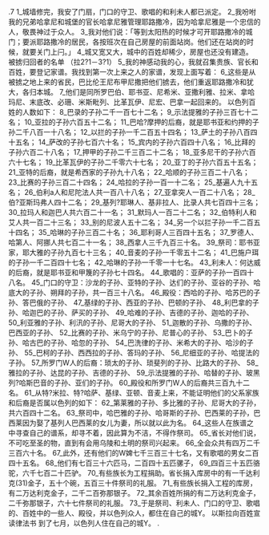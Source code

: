 .7 
1_城墙修完，我安了门扇，门口的守卫、歌唱的和利未人都已派定。 2_我吩咐我的兄弟哈拿尼和城堡的官长哈拿尼雅管理耶路撒冷，因为哈拿尼雅是一个忠信的人，敬畏神过于众人。 3_我对他们说：「等到太阳热的时候才可开耶路撒冷的城门；要派耶路撒冷的居民，各按班次在自己房屋的前面站岗。他们还在站岗的时候，就要关门上闩。」 4_城又宽又大，城中的百姓却稀少，房屋也还没有建造。 
被掳归回者的名单 
（拉2?1－3?1） 
5_我的神感动我的心，我就召集贵族、官长和百姓，要登记家谱。我找到第一次上来之人的家谱，发现上面写着： 
6_这些是从被掳之地上来的省民，巴比伦王尼布甲尼撒把他们掳去，他们重返耶路撒冷和犹大，各归本城。 7_他们是同所罗巴伯、耶书亚、尼希米、亚撒利雅、拉米、拿哈玛尼、末底改、必珊、米斯毗列、比革瓦伊、尼宏、巴拿一起回来的。 
以色列百姓的人数如下： 8_巴录的子孙二千一百七十二名； 9_示法提雅的子孙三百七十二名； 10_亚拉的子孙六百五十二名； 11_巴哈?摩押的后裔，就是耶书亚和约押的子孙二千八百一十八名； 12_以拦的子孙一千二百五十四名； 13_萨土的子孙八百四十五名； 14_萨改的子孙七百六十名； 15_宾内的子孙六百四十八名； 16_比拜的子孙六百二十八名； 17_押甲的子孙二千三百二十二名； 18_亚多尼干的子孙六百六十七名； 19_比革瓦伊的子孙二千零六十七名； 20_亚丁的子孙六百五十五名； 21_亚特的后裔，就是希西家的子孙九十八名； 22_哈顺的子孙三百二十八名； 23_比赛的子孙三百二十四名； 24_哈拉的子孙一百一十二名； 25_基遍人九十五名； 26_伯利a人和尼陀法人共一百八十八名； 27_亚拿突人一百二十八名； 28_伯?亚斯玛弗人四十二名； 29_基列?耶琳人、基非拉人、比录人共七百四十三名； 30_拉玛人和迦巴人共六百二十一名； 31_默玛人一百二十二名； 32_伯特利人和艾人共一百二十三名； 33_别的尼波人五十二名； 34_另一个以拦子孙一千二百五十四名； 35_哈琳的子孙三百二十名； 36_耶利哥人三百四十五名； 37_罗德人、哈第人、阿挪人共七百二十一名； 38_西拿人三千九百三十名。 
39_祭司：耶书亚家，耶大雅的子孙九百七十三名； 40_音麦的子孙一千零五十二名； 41_巴施户珥的子孙一千二百四十七名； 42_哈琳的子孙一千零一十七名。 
43_利未人：何达威的后裔，就是耶书亚和甲篾的子孙七十四名。 44_歌唱的：亚萨的子孙一百四十八名。 45_门口的守卫：沙龙的子孙、亚特的子孙、达们的子孙、亚谷的子孙、哈底大的子孙、朔拜的子孙，共一百三十八名。 
46_殿役：西哈的子孙、哈苏巴的子孙、答巴俄的子孙、 47_基绿的子孙、西亚的子孙、巴顿的子孙、 48_利巴拿的子孙、哈迦巴的子孙、萨买的子孙、 49_哈难的子孙、吉德的子孙、迦哈的子孙、 50_利亚雅的子孙、利汛的子孙、尼哥大的子孙、 51_迦散的子孙、乌撒的子孙、巴西亚的子孙、 52_比赛的子孙、米乌宁的子孙、尼普心的子孙、 53_巴卜的子孙、哈古巴的子孙、哈忽的子孙、 54_巴洗律的子孙、米希大的子孙、哈沙的子孙、 55_巴柯的子孙、西西拉的子孙、答玛的子孙、 56_尼细亚的子孙、哈提法的子孙。 
57_所罗门W人的后裔：琐太的子孙、琐斐列的子孙、比路大的子孙、 58_雅拉的子孙、达昆的子孙、吉德的子孙、 59_示法提雅的子孙、哈替的子孙、玻黑列?哈斯巴音的子孙、亚们的子孙。 
60_殿役和所罗门W人的后裔共三百九十二名。 
61_从特?米拉、特?哈萨、基绿、亚顿、音麦上来，不能证明他们的父系家族和后裔是否属以色列的如下： 62_第莱雅的子孙、多比雅的子孙、尼哥大的子孙，共六百四十二名。 63_祭司中，哈巴雅的子孙、哈哥斯的子孙、巴西莱的子孙，巴西莱因为娶了基列人巴西莱的女儿为妻，所以就以此为名。 64_这些人在族谱之中寻查自己的谱系，却寻不着，因此算为不洁，不得作祭司。 65_省长对他们说，不可吃至圣的物，直到有会用乌陵和土明的祭司兴起来。 
66_全会众共有四万二千三百六十名。 67_此外，还有他们的W婢七千三百三十七名，又有歌唱的男女二百四十五名。 68_他们有七百三十六匹马，二百四十五匹骡子， 69_四百三十五匹骆驼，六千七百二十匹驴。 
70_有些族长为工程捐助。省长捐入库房中的有一千达利克(31)金子，五十个碗，五百三十件祭司的礼服。 71_有些族长捐入工程的库房，有二万达利克金子，二千二百弥那银子。 72_其余百姓所捐的有二万达利克金子，二千弥那银子，六十七件祭司的礼服。 
73_于是祭司、利未人、门口的守卫、歌唱的、百姓中的一些人、殿役，并以色列众人，都住在自己的城Y。 
以斯拉向百姓宣读律法书 
到了七月，以色列人住在自己的城Y。 
  .
